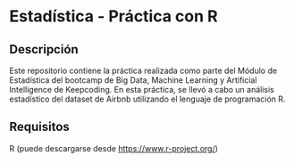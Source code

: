 # Estadística - Práctica con R
## Descripción
Este repositorio contiene la práctica realizada como parte del Módulo de Estadística del bootcamp de Big Data, Machine Learning y Artificial Intelligence de Keepcoding. En esta práctica, se llevó a cabo un análisis estadístico del dataset de Airbnb utilizando el lenguaje de programación R.

## Requisitos
R (puede descargarse desde https://www.r-project.org/)
